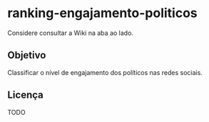 # ranking-engajamento-politicos

Considere consultar a Wiki na aba ao lado.

## Objetivo

Classificar o nível de engajamento dos políticos nas redes sociais.

## Licença

TODO
